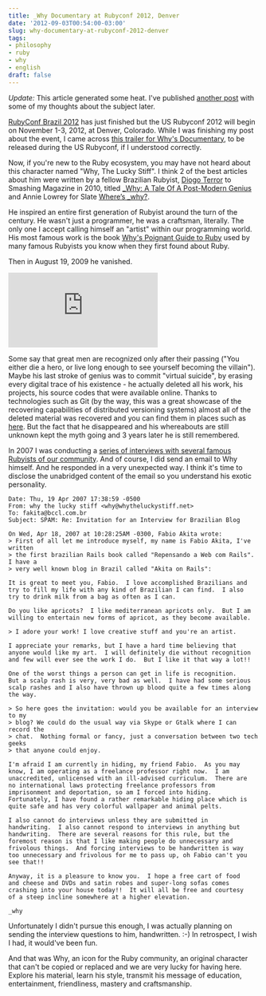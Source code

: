 ```yaml
---
title: _Why Documentary at Rubyconf 2012, Denver
date: '2012-09-03T00:54:00-03:00'
slug: why-documentary-at-rubyconf-2012-denver
tags:
- philosophy
- ruby
- why
- english
draft: false
---
```


*Update:* This article generated some heat. I've published [another post](http://akitaonrails.com/2012/09/07/_why-ruby-dramas-and-dynamiting-courtlandt) with some of my thoughts about the subject later.

[RubyConf Brazil 2012](http://www.akitaonrails.com/2012/09/01/rubyconf-brasil-2012-it-s-a-wrap) has just finished but the US Rubyconf 2012 will begin on November 1-3, 2012, at Denver, Colorado. While I was finishing my post about the event, I came across [this trailer for Why's Documentary](http://www.youtube.com/watch?v=47LtM830ocE), to be released during the US Rubyconf, if I understood correctly.

Now, if you're new to the Ruby ecosystem, you may have not heard about this character named "Why, The Lucky Stiff". I think 2 of the best articles about him were written by a fellow Brazilian Rubyist, [Diogo Terror](http://twitter.com/dterror) to Smashing Magazine in 2010, titled [_Why: A Tale Of A Post-Modern Genius](http://www.smashingmagazine.com/2010/05/15/why-a-tale-of-a-post-modern-genius/) and Annie Lowrey for Slate [Where’s _why?](http://www.slate.com/articles/technology/technology/2012/03/ruby_ruby_on_rails_and__why_the_disappearance_of_one_of_the_world_s_most_beloved_computer_programmers_.single.html). 

He inspired an entire first generation of Rubyist around the turn of the century. He wasn't just a programmer, he was a craftsman, literally. The only one I accept calling himself an "artist" within our programming world. His most famous work is the book [Why's Poignant Guide to Ruby](http://mislav.uniqpath.com/poignant-guide/book/) used by many famous Rubyists you know when they first found about Ruby. 

Then in August 19, 2009 he vanished. 

<div class="embed-container">
<iframe src="http://www.youtube.com/embed/47LtM830ocE" frameborder="0" allowfullscreen></iframe>
</div>

Some say that great men are recognized only after their passing ("You either die a hero, or live long enough to see yourself becoming the villain"). Maybe his last stroke of genius was to commit "virtual suicide", by erasing every digital trace of his existence - he actually deleted all his work, his projects, his source codes that were available online. Thanks to technologies such as Git (by the way, this was a great showcase of the recovering capabilities of distributed versioning systems) almost all of the deleted material was recovered and you can find them in places such as [here](http://viewsourcecode.org/why/). But the fact that he disappeared and his whereabouts are still unknown kept the myth going and 3 years later he is still remembered.

In 2007 I was conducting a [series of interviews with several famous Rubyists of our community](http://www.akitaonrails.com/English%20Interviews). And of course, I did send an email to Why himself. And he responded in a very unexpected way. I think it's time to disclose the unabridged content of the email so you understand his exotic personality.

```
Date: Thu, 19 Apr 2007 17:38:59 -0500
From: why the lucky stiff <why@whytheluckystiff.net>
To: fakita@bccl.com.br
Subject: SPAM: Re: Invitation for an Interview for Brazilian Blog

On Wed, Apr 18, 2007 at 10:28:25AM -0300, Fabio Akita wrote:
> First of all let me introduce myself, my name is Fabio Akita, I've written
> the first brazilian Rails book called "Repensando a Web com Rails". I have a
> very well known blog in Brazil called "Akita on Rails":

It is great to meet you, Fabio.  I love accomplished Brazilians and
try to fill my life with any kind of Brazilian I can find.  I also
try to drink milk from a bag as often as I can.

Do you like apricots?  I like mediterranean apricots only.  But I am
willing to entertain new forms of apricot, as they become available.

> I adore your work! I love creative stuff and you're an artist.

I appreciate your remarks, but I have a hard time believing that
anyone would like my art.  I will definitely die without recognition
and few will ever see the work I do.  But I like it that way a lot!!

One of the worst things a person can get in life is recognition.
But a scalp rash is very, very bad as well.  I have had some serious
scalp rashes and I also have thrown up blood quite a few times along
the way.

> So here goes the invitation: would you be available for an interview to my
> blog? We could do the usual way via Skype or Gtalk where I can record the
> chat.  Nothing formal or fancy, just a conversation between two tech geeks
> that anyone could enjoy.

I'm afraid I am currently in hiding, my friend Fabio.  As you may
know, I am operating as a freelance professor right now.  I am
unaccredited, unlicensed with an ill-advised curriculum.  There are
no international laws protecting freelance professors from
imprisonment and deportation, so am I forced into hiding.
Fortunately, I have found a rather remarkable hiding place which is
quite safe and has very colorful wallpaper and animal pelts.

I also cannot do interviews unless they are submitted in
handwriting.  I also cannot respond to interviews in anything but
handwriting.  There are several reasons for this rule, but the
foremost reason is that I like making people do unnecessary and
frivolous things.  And forcing interviews to be handwritten is way
too unnecessary and frivolous for me to pass up, oh Fabio can't you
see that!!

Anyway, it is a pleasure to know you.  I hope a free cart of food
and cheese and DVDs and satin robes and super-long sofas comes
crashing into your house today!!  It will all be free and courtesy
of a steep incline somewhere at a higher elevation.

_why
```

Unfortunately I didn't pursue this enough, I was actually planning on sending the interview questions to him, handwritten. :-) In retrospect, I wish I had, it would've been fun.

And that was Why, an icon for the Ruby community, an original character that can't be copied or replaced and we are very lucky for having here. Explore his material, learn his style, transmit his message of education, entertainment, friendliness, mastery and craftsmanship.
